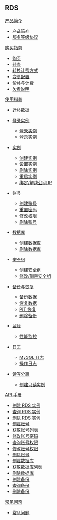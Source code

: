 ## RDS

[产品简介]()

* [产品简介](平台服务/RDS/产品简介/RDS产品简介.md)
* [服务等级协议](平台服务/RDS/产品简介/RDS服务等级协议（SLA）.md)

[购买指南]()

* [购买](平台服务/RDS/购买指南/购买RDS.md)
* [续费](平台服务/RDS/购买指南/续费RDS.md)
* [转换计费方式](平台服务/RDS/购买指南/RDS转换计费方式.md)
* [变更配置](平台服务/RDS/购买指南/RDS变更配置.md)
* [价格与计费](平台服务/RDS/购买指南/RDS价格与计费.md)
* [欠费说明](平台服务/RDS/购买指南/RDS欠费说明.md)

[使用指南]()  

* [迁移数据](平台服务/RDS/使用指南/迁移外部数据库.md)
* [登录实例]()
  * [登录实例]()
  * [登录实例]()
  
* [实例]()
  * [创建实例](平台服务/RDS/使用指南/实例/创建RDS实例.md)
  * [设置实例](平台服务/RDS/使用指南/实例/设置RDS实例.md)
  * [删除实例](平台服务/RDS/使用指南/实例/删除RDS实例.md)
  * [重启实例](平台服务/RDS/使用指南/实例/重启RDS实例.md)
  * [绑定/解绑公网 IP](平台服务/RDS/使用指南/实例/绑定解绑公网IP.md)

* [账号]()
  * [创建账号](平台服务/RDS/使用指南/账号/创建RDS账号.md)
  * [重置密码](平台服务/RDS/使用指南/账号/重置RDS账号密码.md)
  * [修改权限](平台服务/RDS/使用指南/账号/修改RDS账号权限.md)
  * [删除账号](平台服务/RDS/使用指南/账号/删除RDS账号.md)

* [数据库]()
  * [创建数据库](平台服务/RDS/使用指南/数据库/创建数据库.md)
  * [删除数据库](平台服务/RDS/使用指南/数据库/删除数据库.md)

* [安全组]()
  * [创建安全组](平台服务/RDS/使用指南/安全组/创建RDS安全组.md)
  * [修改/删除安全组](平台服务/RDS/使用指南/安全组/修改删除RDS安全组.md)

* [备份与恢复]()

  * [备份数据](平台服务/RDS/使用指南/备份与恢复/RDS备份数据.md)
  * [恢复数据](平台服务/RDS/使用指南/备份与恢复/RDS恢复数据.md)
  * [PIT 恢复](平台服务/RDS/使用指南/备份与恢复/PIT恢复.md)
  * [删除备份](平台服务/RDS/使用指南/备份与恢复/RDS删除备份.md)
* [监控]()

  * [性能监控](平台服务/RDS/使用指南/监控/RDS性能监控.md)
* [日志]()

  * [MySQL 日志](平台服务/RDS/使用指南/日志/MySQL日志.md)
  * [操作日志](平台服务/RDS/使用指南/日志/RDS操作日志.md)

* [读写分离]()
  * [创建只读实例](平台服务/RDS/使用指南/读写分离/创建只读RDS实例.md)

[API 手册]()

  * [创建 RDS 实例](平台服务/RDS/API手册/创建RDS实例.md)
  * [查询 RDS 实例](平台服务/RDS/API手册/查询RDS实例.md)
  * [删除 RDS 实例](平台服务/RDS/API手册/删除RDS实例.md)
  * [创建账号](平台服务/RDS/API手册/创建账号.md)
  * [获取账号列表](平台服务/RDS/API手册/获取账号列表.md)
  * [修改账号密码](平台服务/RDS/API手册/修改账号密码.md)
  * [查询账号权限](平台服务/RDS/API手册/查询账号权限.md)
  * [修改账号权限](平台服务/RDS/API手册/修改账号权限.md)
  * [删除账号](平台服务/RDS/API手册/删除账号.md)
  * [创建数据库](平台服务/RDS/API手册/创建数据库.md)
  * [获取数据库列表](平台服务/RDS/API手册/获取数据库列表.md)
  * [删除数据库](平台服务/RDS/API手册/删除数据库.md)
  * [创建备份](平台服务/RDS/API手册/创建备份.md)
  * [查询备份](平台服务/RDS/API手册/查询备份.md)
  * [删除备份](平台服务/RDS/API手册/删除备份.md)
  


[常见问题]()

* [常见问题](平台服务/RDS/常见问题/RDS常见问题.md)
